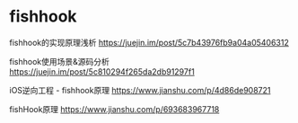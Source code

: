 # fishhook

fishhook的实现原理浅析
https://juejin.im/post/5c7b43976fb9a04a05406312

fishhook使用场景&源码分析
https://juejin.im/post/5c810294f265da2db91297f1

iOS逆向工程 - fishhook原理
https://www.jianshu.com/p/4d86de908721

fishHook原理
https://www.jianshu.com/p/693683967718